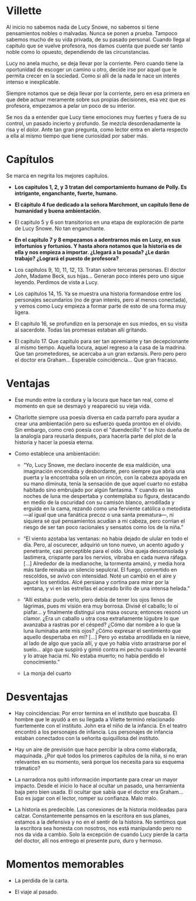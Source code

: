 # Villette

Al inicio no sabemos nada de Lucy Snowe, no sabemos si tiene pensamientos nobles o malvadas. Nunca se ponen a prueba. Tampoco sabemos mucho de su vida privada, de su pasado personal. Cuando llega al capitulo que se vuelve profesora, nos damos cuenta que puede ser tanto noble como lo opuesto, dependiendo de las circunstancias. 

Lucy no anela mucho, se deja llevar por la corriente. Pero cuando tiene la oportunidad de escoger un camino u otro, decide irse por aquel que le permita crecer en la sociedad. Como si allí de la nada le nace un interés intenso e inexplicable. 

Siempre notamos que se deja llevar por la corriente, pero en esa primera en que debe actuar meramente sobre sus propias decisiones, esa vez que es profesora, empezamos a pelar un poco de su interior. 

Se nos da a entender que Lucy tiene emociones muy fuertes y fuera de su control, un pasado incierto y profundo. Se mezcla desordenadamente la risa y el dolor. Ante tan gran pregunta, como lector entra en alerta respecto a ella al mismo tiempo que tiene curiosidad por saber más. 

# Capítulos

Se marca en negrita los mejores capítulos. 

- **Los capitulos 1, 2, y 3 tratan del comportamiento humano de Polly. Es intrigante, enganchante, fuerte, humano.**

- **El cápitulo 4 fue dedicado a la señora Marchmont, un capítulo lleno de humanidad y buena ambientación.** 

- El capitulo 5 y 6 son transitorios en una etapa de exploración de parte de Lucy Snowe. No tan enganchante.

- **En el capitulo 7 y 8 empezamos a adentrarnos más en Lucy, en sus infortunios y fortunios. Y hasta ahora notamos que la historia es de ella y nos empieza a importar. ¿Llegará a la posada? ¿Le darán trabajo? ¿Logrará el puesto de profesora?**

- Los capitulos 9, 10, 11, 12, 13. Tratan sobre terceras personas. El doctor John, Madame Beck, sus hijas... Generan poco interés pero uno sigue leyendo. Perdimos de vista a Lucy.

- Los capitulos 14, 15. Ya se muestra una historia formandose entre los personajes secundarios (no de gran interés, pero al menos conectada), y vemos como Lucy empieza a formar parte de esto de una forma muy ligera. 

- El capitulo 16, se profundizo en la personaje en sus miedos, en su visita al sacerdote. Todas las promesas estaban allí gritando. 

- El capitulo 17. Que capitulo para ser tan apremiante y tan decepcionante al mismo tiempo. Aquella locura, aquel regreso a la casa de la madrina. Que tan prometedores, se acercaba a un gran extansís. Pero pero pero el doctor era Graham... Esperable coincidencia... Que gran fracaso. 



# Ventajas

- Ese mundo entre la cordura y la locura que hace tan real, como el momento en que se desmayó y reapareció su vieja vida. 

- Charlotte siempre usa poesía diversa en cada parrafo para ayudar a crear una ambientación pero su esfuerzo queda prontoo en el olvido. Sin embargo, como creó poesía con el "duendecillo" Y se hizo dueña de la analogía para reusarla después, para hacerla parte del plot de la historia y hacer la poesía eterna. 

- Como establece una ambientación:

    - “Yo, Lucy Snowe, me declaro inocente de esa maldición, una imaginación encendida y desbordante, pero siempre que abría una puerta y la encontraba sola en un rincón, con la cabeza apoyada en su mano diminuta, tenía la sensación de que aquel cuarto no estaba habitado sino embrujado por algún fantasma. Y cuando en las noches de luna me despertaba y contemplaba su figura, destacando en medio de la oscuridad con su camisón blanco, arrodillada y erguida en la cama, rezando como una ferviente católica o metodista —al igual que una fanática precoz o una santa prematura—, ni siquiera sé qué pensamientos acudían a mi cabeza, pero corrían el riesgo de ser tan poco racionales y sensatos como los de la niña.”

    - “El viento azotaba las ventanas: no había dejado de ulular en todo el día. Pero, al oscurecer, adquirió un tono nuevo, un acento agudo y penetrante, casi perceptible para el oído. Una queja desconsolada y lastimera, crispante para los nervios, vibraba en cada nueva ráfaga. [...] Alrededor de la medianoche, la tormenta amainó, y media hora más tarde reinaba un silencio sepulcral. El fuego, convertido en rescoldos, se avivó con intensidad. Noté un cambió en el aire y agucé los sentidos. Alcé persiana y cortina para mirar por la ventana, y vi en las estrellas el acerado brillo de una intensa helada.”

    - “Allí estaba: pude verlo, pero debía de tener los ojos llenos de lágrimas, pues mi visión era muy borrosa. Divisé el caballo; lo oí piafar… y finalmente distinguí una masa oscura; entonces resonó un clamor. ¿Era un caballo u otra cosa extrañamente lúgubre lo que avanzaba a rastras por el césped? ¿Cómo dar nombre a lo que la luna iluminaba ante mis ojos? ¿Cómo expresar el sentimiento que aquello despertaba en mí? [...] Pero yo estaba arrodillada en la nieve, al lado de algo que yacía allí, y que yo había visto arrastrarse por el suelo… algo que suspiró y gimió contra mi pecho cuando lo levanté y lo atraje hacia mí. No estaba muerto; no había perdido el conocimiento.”

    - La monja del cuarto


# Desventajas 

- Hay coincidencias: Por error termina en el instituto que buscaba. El hombre que le ayudó a en su llegada a Vilette terminó relacionado fuertemente con el instituto. John era el niño de la infancia. En el teatro encontró a los personajes de infancia. Los personajes de infancia estaban conectados con la señorita quiquillosa del instituto. 

- Hay un aire de previsión que hace percibir la obra como elaborada, maquinada. ¿Por qué todos los primeros capitulos de la niña, si no eran relevantes en su momento, será porque los necesita para su esquema trámatico? 

- La narradora nos quitó información importante para crear un mayor impacto. Desde el inicio lo hace al ocultar un pasado, una herramienta baja pero bien usada. El ocultar que sabía que el doctor era Graham... Eso es jugar con el lector, romper su confianza. Malo malo. 

- La historia es predecible. Las conexiones de la historia moldeadas para calzar. Constantemente pensamos en la escritora en sus planes, estamos a la defensiva y no en el sentir de la histoira. No sentimos que la escritora sea honesta con nosotros, nos está manipulando pero no nos da vida a cambio. Solo la excepción de cuando Lucy pierde la carta del doctor, allí nos entrego el presente puro, duro y hermoso. 

# Momentos memorables

- La perdida de la carta. 

- El viaje al pasado. 